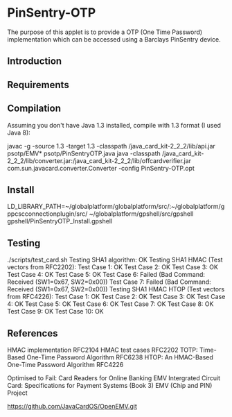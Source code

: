 # PinSentry-OTP
The purpose of this applet is to provide a OTP (One Time Password) implementation which can be accessed using a Barclays PinSentry device.

## Introduction

## Requirements

## Compilation
Assuming you don't have Java 1.3 installed, compile with 1.3 format (I used Java 8):

javac -g -source 1.3 -target 1.3 -classpath <path to javacard kit>/java_card_kit-2_2_2/lib/api.jar psotp/EMV* psotp/PinSentryOTP.java
java -classpath <path to javacard kit>/java_card_kit-2_2_2/lib/converter.jar:<path to javacard kit>/java_card_kit-2_2_2/lib/offcardverifier.jar com.sun.javacard.converter.Converter -config PinSentry-OTP.opt

## Install
LD_LIBRARY_PATH=~/globalplatform/globalplatform/src/:~/globalplatform/gppcscconnectionplugin/src/ ~/globalplatform/gpshell/src/gpshell gpshell/PinSentryOTP_Install.gpshell

## Testing
./scripts/test_card.sh 
Testing SHA1 algorithm: OK
Testing SHA1 HMAC (Test vectors from RFC2202):
	Test Case 1: OK
	Test Case 2: OK
	Test Case 3: OK
	Test Case 4: OK
	Test Case 5: OK
	Test Case 6: Failed (Bad Command: Received (SW1=0x67, SW2=0x00))
	Test Case 7: Failed (Bad Command: Received (SW1=0x67, SW2=0x00))
Testing SHA1 HMAC HTOP (Test vectors from RFC4226):
	Test Case 1: OK
	Test Case 2: OK
	Test Case 3: OK
	Test Case 4: OK
	Test Case 5: OK
	Test Case 6: OK
	Test Case 7: OK
	Test Case 8: OK
	Test Case 9: OK
	Test Case 10: OK


## References
HMAC implementation RFC2104
HMAC test cases RFC2202
TOTP: Time-Based One-Time Password Algorithm RFC6238
HTOP: An HMAC-Based One-Time Password Algorithm RFC4226

Optimised to Fail: Card Readers for Online Banking
EMV Intergrated Circuit Card: Specifications for Payment Systems (Book 3)
EMV (Chip and PIN) Project

https://github.com/JavaCardOS/OpenEMV.git
